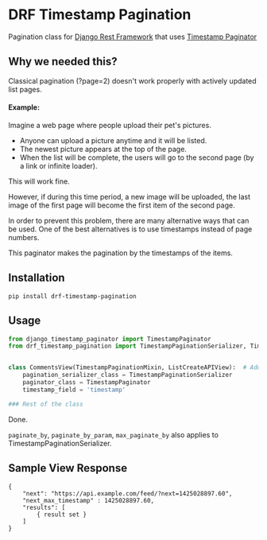 # DRF Timestamp Pagination
Pagination class for [Django Rest Framework](https://github.com/tomchristie/django-rest-framework) 
that uses [Timestamp Paginator](https://github.com/hipo/django-timestamp-paginator)

## Why we needed this?

Classical pagination (?page=2) doesn't work properly with actively updated list pages.

#### Example:
Imagine a web page where people upload their pet's pictures. 
 - Anyone can upload a picture anytime and it will be listed. 
 - The newest picture appears at the top of the page. 
 - When the list will be complete, the users will go to the second page (by a link or infinite loader). 

This will work fine.

However, if during this time period, a new image will be uploaded, 
the last image of the first page will become the first item of the second page.

In order to prevent this problem, there are many alternative ways that can be used. 
One of the best alternatives is to use timestamps instead of page numbers.

This paginator makes the pagination by the timestamps of the items. 

## Installation
`pip install drf-timestamp-pagination`

## Usage
```python
from django_timestamp_paginator import TimestampPaginator
from drf_timestamp_pagination import TimestampPaginationSerializer, TimestampPaginationMixin


class CommentsView(TimestampPaginationMixin, ListCreateAPIView):  # Add mixin to left-hand side
	pagination_serializer_class = TimestampPaginationSerializer
	paginator_class = TimestampPaginator
	timestamp_field = 'timestamp'

### Rest of the class
```

Done.

`paginate_by`, `paginate_by_param`, `max_paginate_by` also applies to TimestampPaginationSerializer.

## Sample View Response

```
{
    "next": "https://api.example.com/feed/?next=1425028897.60",
    "next_max_timestamp" : 1425028897.60,
    "results": [
        { result set }
    ]
}
```
